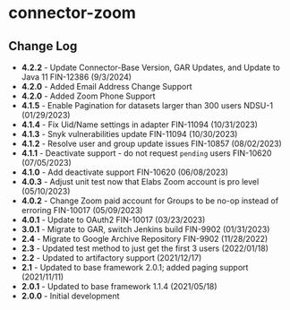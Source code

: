 # connector-zoom

## Change Log
+ **4.2.2** - Update Connector-Base Version, GAR Updates, and Update to Java 11 FIN-12386 (9/3/2024)
+ **4.2.0** - Added Email Address Change Support
+ **4.2.0** - Added Zoom Phone Support
+ **4.1.5** - Enable Pagination for datasets larger than 300 users NDSU-1 (01/29/2023)
+ **4.1.4** - Fix Uid/Name settings in adapter FIN-11094 (10/31/2023)
+ **4.1.3** - Snyk vulnerabilities update FIN-11094 (10/30/2023)
+ **4.1.2** - Resolve user and group update issues FIN-10857 (08/02/2023)
+ **4.1.1** - Deactivate support - do not request `pending` users FIN-10620 (07/05/2023)
+ **4.1.0** - Add deactivate support FIN-10620 (06/08/2023)
+ **4.0.3** - Adjust unit test now that Elabs Zoom account is pro level (05/10/2023)
+ **4.0.2** - Change Zoom paid account for Groups to be no-op instead of erroring FIN-10017 (05/09/2023)
+ **4.0.1** - Update to OAuth2 FIN-10017 (03/23/2023)
+ **3.0.1** - Migrate to GAR, switch Jenkins build FIN-9902 (01/31/2023)
+ **2.4** - Migrate to Google Archive Repository FIN-9902 (11/28/2022)
+ **2.3** - Updated test method to just get the first 3 users (2022/01/18)
+ **2.2** - Updated to artifactory support (2021/12/17)
+ **2.1** - Updated to base framework 2.0.1; added paging support (2021/11/11)
+ **2.0.1** - Updated to base framework 1.1.4 (2021/05/18)
+ **2.0.0** - Initial development
